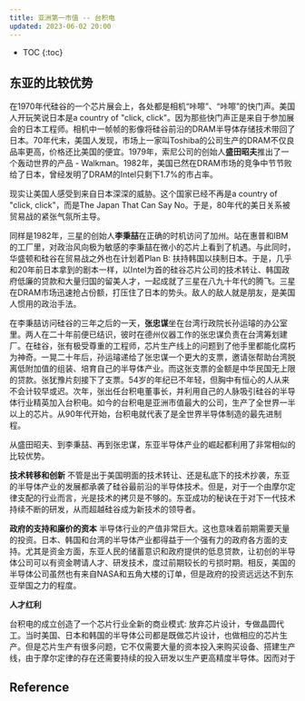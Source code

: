 ```yaml
---
title: 亚洲第一市值 -- 台积电
updated: 2023-06-02 20:00
---
```





* TOC
{:toc}

## 东亚的比较优势

在1970年代硅谷的一个芯片展会上，各处都是相机“咔嚓”、“咔嚓”的快门声。美国人开玩笑说日本是a country of "click, click"。因为那些快门声正是来自于参加展会的日本工程师。相机中一帧帧的影像将硅谷前沿的DRAM半导体存储技术带回了日本。70年代末，美国人发现，市场上一家叫Toshiba的公司生产的DRAM不仅良品率更高，价格还比美国的便宜。1979年，索尼公司的创始人**盛田昭夫**推出了一个轰动世界的产品 - Walkman。1982年，美国已然在DRAM市场的竞争中节节败给了日本，曾经发明了DRAM的Intel只剩下1.7%的市占率。

现实让美国人感受到来自日本深深的威胁。这个国家已经不再是a country of "click, click"，而是The Japan That Can Say No。于是，80年代的美日关系被贸易战的紧张气氛所主导。

同样是1982年，三星的创始人**李秉喆**在正确的时机访问了加州。站在惠普和IBM的工厂里，对政治风向极为敏感的李秉喆在微小的芯片上看到了机遇。与此同时，华盛顿和硅谷在贸易战之外也在计划着Plan B: 扶持韩国以挟制日本。于是，几乎和20年前日本拿到的剧本一样，以Intel为首的硅谷芯片公司的技术转让、韩国政府低廉的贷款和大量归国的留美人才，一起成就了三星在八九十年代的腾飞。三星在DRAM市场迅速抢占份额，打压住了日本的势头。敌人的敌人就是朋友，是美国人惯用的政治手法。

在李秉喆访问硅谷的三年之后的一天，**张忠谋**坐在台湾行政院长孙运璿的办公室里。两人在二十年前便已结识，彼时在德州仪器工作的张忠谋负责在台湾筹划建厂。在硅谷，张有极受尊重的工程师，芯片生产线上的问题到了他手里都能化腐朽为神奇。一晃二十年后，孙运璿递给了张忠谋一个更大的支票，邀请张帮助台湾脱离低附加值的组装、培育自己的半导体产业。而这张支票的金额是中华民国无上限的贷款。张犹豫片刻接下了支票。54岁的年纪已不年轻，但胸中有恒心的人从来不会计较早或迟。次年，张出任台积电董事长，并利用自己的人脉吸引硅谷的半导体行业精英加入台积电。如今的台积电是亚洲市值最大的公司，生产了全世界一半以上的芯片。从90年代开始，台积电就代表了是全世界半导体制造的最先进制程。

从盛田昭夫、到李秉喆、再到张忠谋，东亚半导体产业的崛起都利用了非常相似的比较优势。

**技术转移和创新** 不管是出于美国明面的技术转让、还是私底下的技术抄袭，东亚的半导体产业的发展都承袭了硅谷最前沿的半导体技术。但是，对于一个由摩尔定律支配的行业而言，光是技术的拷贝是不够的。东亚成功的秘诀在于对下一代技术持续不断的研发，从而超越硅谷成为新技术的领导者。

**政府的支持和廉价的资本** 半导体行业的产值非常巨大。这也意味着前期需要天量的投资。日本、韩国和台湾的半导体产业都得益于一个强有力的政府各方面的支持。尤其是资金方面，东亚人民的储蓄意识和政府提供的低息贷款，让初创的半导体公司可以有资金聘请人才、研发技术，度过前期较长的亏损时期。相反，美国的半导体公司虽然也有来自NASA和五角大楼的订单，但是政府的投资远远达不到东亚举国之力的程度。

**人才红利**



台积电的成立创造了一个芯片行业全新的商业模式: 放弃芯片设计，专做晶圆代工。当时美国、日本和韩国的半导体公司都是既做芯片设计，也做相应的芯片生产。但是芯片生产有很多问题，它不仅需要大量的资本投入来购买设备、搭建生产线，由于摩尔定律的存在还需要持续的投入研发以生产更高精度半导体。因而对于






## Reference


